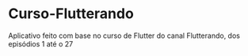# Curso-Flutterando

Aplicativo feito com base no curso de Flutter do canal Flutterando, dos episódios 1 até o 27
